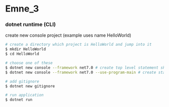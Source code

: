 # Emne_3

### dotnet runtime (CLI)
create new console project (example uses name HelloWorld)
```bash
# create a directory which project is HelloWorld and jump into it
$ mkdir HelloWorld 
$ cd HelloWorld

# choose one of these
$ dotnet new console --framework net7.0 # create top level statement skeleton/template for the project
$ dotnet new console --framework net7.0 --use-program-main # create standard skeleton/template for the project

# add gitignore
$ dotnet new gitignore

# run application
$ dotnet run
```
